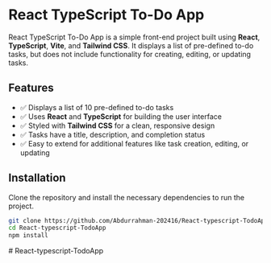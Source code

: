 # React TypeScript To-Do App

React TypeScript To-Do App is a simple front-end project built using **React**, **TypeScript**, **Vite**, and **Tailwind CSS**. It displays a list of pre-defined to-do tasks, but does not include functionality for creating, editing, or updating tasks.

## Features

- ✅ Displays a list of 10 pre-defined to-do tasks
- ✅ Uses **React** and **TypeScript** for building the user interface
- ✅ Styled with **Tailwind CSS** for a clean, responsive design
- ✅ Tasks have a title, description, and completion status
- ✅ Easy to extend for additional features like task creation, editing, or updating

## Installation

Clone the repository and install the necessary dependencies to run the project.

```bash
git clone https://github.com/Abdurrahman-202416/React-typescript-TodoApp.git
cd React-typescript-TodoApp
npm install


```
#   R e a c t - t y p e s c r i p t - T o d o A p p  
 